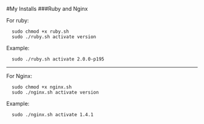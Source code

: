 #My Installs
###Ruby and Nginx

For ruby:

      sudo chmod +x ruby.sh
      sudo ./ruby.sh activate version

Example:

      sudo ./ruby.sh activate 2.0.0-p195

---

For Nginx:

      sudo chmod +x nginx.sh
      sudo ./nginx.sh activate version

Example:

      sudo ./nginx.sh activate 1.4.1
